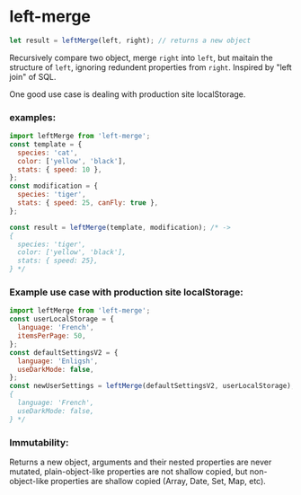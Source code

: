 # left-merge

```js
let result = leftMerge(left, right); // returns a new object
```

Recursively compare two object, merge `right` into `left`, but maitain the structure of `left`, ignoring redundent properties from `right`. Inspired by "left join" of SQL.

One good use case is dealing with production site localStorage.

### examples:

```js
import leftMerge from 'left-merge';
const template = {
  species: 'cat',
  color: ['yellow', 'black'],
  stats: { speed: 10 },
};
const modification = {
  species: 'tiger',
  stats: { speed: 25, canFly: true },
};

const result = leftMerge(template, modification); /* ->
{
  species: 'tiger',
  color: ['yellow', 'black'],
  stats: { speed: 25},
} */
```

### Example use case with production site localStorage:

```js
import leftMerge from 'left-merge';
const userLocalStorage = {
  language: 'French',
  itemsPerPage: 50,
};
const defaultSettingsV2 = {
  language: 'Enligsh',
  useDarkMode: false,
};
const newUserSettings = leftMerge(defaultSettingsV2, userLocalStorage); /* ->
{
  language: 'French',
  useDarkMode: false,
} */
```

### Immutability:

Returns a new object, arguments and their nested properties are never mutated, plain-object-like properties are not shallow copied, but non-object-like properties are shallow copied (Array, Date, Set, Map, etc).
